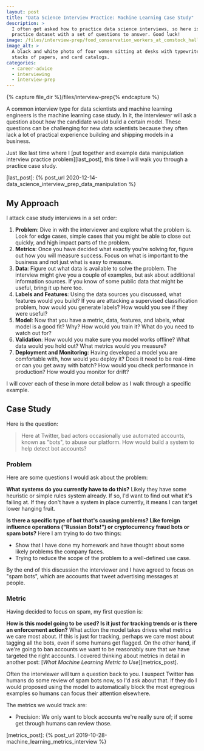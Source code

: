 ```yaml
---
layout: post
title: "Data Science Interview Practice: Machine Learning Case Study"
description: >
  I often get asked how to practice data science interviews, so here is a
  practice dataset with a set of questions to answer. Good luck!
image: /files/interview-prep/food_conservation_workers_at_comstock_hall_cornell_1917.jpg
image_alt: >
  A black and white photo of four women sitting at desks with typewriters,
  stacks of papers, and card catalogs.
categories:
  - career-advice
  - interviewing
  - interview-prep
---
```


<!-- Simple script to call from the "Show/Hide" buttons-->
<script type="text/javascript">
function showhide(element) {
  if (element.style.display !== "none") {
    element.style.display = "none";
  } else {
    element.style.display = "block";
  }
}
</script>

{% capture file_dir %}/files/interview-prep{% endcapture %}

A common interview type for data scientists and machine learning engineers is
the machine learning case study. In it, the interviewer will ask a question
about how the candidate would build a certain model. These questions can be
challenging for new data scientists because they often lack a lot of practical
experience building and shipping models in a business.

Just like last time where I [put together and example data manipulation
interview practice problem][last_post], this time I will walk you through a
practice case study.

[last_post]: {% post_url 2020-12-14-data_science_interview_prep_data_manipulation %}

## My Approach

I attack case study interviews in a set order:

1. **Problem**: Dive in with the interviewer and explore what the problem is.
   Look for edge cases, simple cases that you might be able to close out
   quickly, and high impact parts of the problem.
2. **Metrics**: Once you have decided what exactly you're solving for, figure
   out how you will measure success. Focus on what is important to the
   business and not just what is easy to measure.
3. **Data**: Figure out what data is available to solve the problem. The
   interview might give you a couple of examples, but ask about additional
   information sources. If you know of some public data that might be useful,
   bring it up here too.
4. **Labels and Features**: Using the data sources you discussed, what
   features would you build? If you are attacking a supervised classification
   problem, how would you generate labels? How would you see if they were useful?
5. **Model**: Now that you have a metric, data, features, and labels, what
   model is a good fit? Why? How would you train it? What do you need to watch
   out for?
6. **Validation**: How would you make sure you model works offline? What data
   would you hold out? What metrics would you measure?
7. **Deployment and Monitoring**: Having developed a model you are comfortable
   with, how would you deploy it? Does it need to be real-time or can you get
   away with batch? How would you check performance in production? How would
   you monitor for drift?

I will cover each of these in more detail below as I walk through a specific
example.

## Case Study

Here is the question:

> Here at Twitter, bad actors occasionally use automated accounts, known as
> "bots", to abuse our platform. How would build a system to help detect bot
> accounts?

### Problem

Here are some questions I would ask about the problem:

**What systems do you currently have to do this?** Likely they have some
heuristic or simple rules system already. If so, I'd want to find out what
it's failing at. If they don't have a system in place currently, it means I
can target lower hanging fruit.

**Is there a specific type of bot that's causing problems? Like foreign
influence operations ("Russian Bots!") or cryptocurrency fraud bots or spam
bots?** Here I am trying to do two things: 

- Show that I have done my homework and have thought about some likely problems the company faces.
- Trying to reduce the scope of the problem to a well-defined use case.

By the end of this discussion the interviewer and I have agreed to focus on
"spam bots", which are accounts that tweet advertising messages at people.

### Metric

Having decided to focus on spam, my first question is:

**How is this model going to be used? Is it just for tracking trends or is
there an enforcement action?** What action the model takes drives what metrics
we care most about. If this is just for tracking, perhaps we care most about
tagging all the bots, even if some humans get flagged. On the other hand, if
we're going to ban accounts we want to be reasonably sure that we have
targeted the right accounts. I covered thinking about metrics in detail in
another post: [_What Machine Learning Metric to Use_][metrics_post].

Often the interviewer will turn a question back to you. I suspect Twitter has
humans do some review of spam bots now, so I'd ask about that. If they do I
would proposed using the model to automatically block the most egregious
examples so humans can focus their attention elsewhere.

The metrics we would track are:

- Precision: We only want to block accounts we're really sure of; if some get
through humans can review those.

[metrics_post]: {% post_url 2019-10-28-machine_learning_metrics_interview %}
